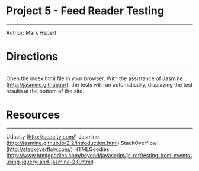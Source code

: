 # Project 5 - Feed Reader Testing
---------------------------------
Author: Mark Hebert


# Directions
------------
Open the index.html file in your browser.  With the assistance of Jasmine 
(http://jasmine.github.io/), the tests will run automatically, displaying the 
test results at the bottom of the site.  


# Resources
-----------
Udacity (http://udacity.com/)
Jasmine (http://jasmine.github.io/2.2/introduction.html)
StackOverflow (http://stackoverflow.com/)
HTMLGoodies (http://www.htmlgoodies.com/beyond/javascript/js-ref/testing-dom-events-using-jquery-and-jasmine-2.0.html)

